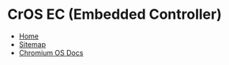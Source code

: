 # CrOS EC (Embedded Controller)

[home]: /README.md

* [Home][home]
* [Sitemap](/docs)
* [Chromium OS Docs](https://chromium.googlesource.com/chromiumos/docs/+/master/README.md)
